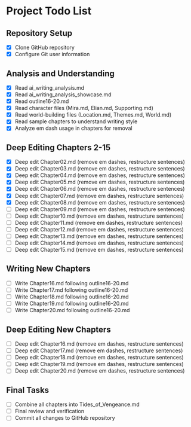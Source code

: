 # Project Todo List

## Repository Setup
- [x] Clone GitHub repository
- [x] Configure Git user information

## Analysis and Understanding
- [x] Read ai_writing_analysis.md
- [x] Read ai_writing_analysis_showcase.md
- [x] Read outline16-20.md
- [x] Read character files (Mira.md, Elian.md, Supporting.md)
- [x] Read world-building files (Location.md, Themes.md, World.md)
- [x] Read sample chapters to understand writing style
- [x] Analyze em dash usage in chapters for removal

## Deep Editing Chapters 2-15
- [x] Deep edit Chapter02.md (remove em dashes, restructure sentences)
- [x] Deep edit Chapter03.md (remove em dashes, restructure sentences)
- [x] Deep edit Chapter04.md (remove em dashes, restructure sentences)
- [x] Deep edit Chapter05.md (remove em dashes, restructure sentences)
- [x] Deep edit Chapter06.md (remove em dashes, restructure sentences)
- [x] Deep edit Chapter07.md (remove em dashes, restructure sentences)
- [x] Deep edit Chapter08.md (remove em dashes, restructure sentences)
- [ ] Deep edit Chapter09.md (remove em dashes, restructure sentences)
- [ ] Deep edit Chapter10.md (remove em dashes, restructure sentences)
- [ ] Deep edit Chapter11.md (remove em dashes, restructure sentences)
- [ ] Deep edit Chapter12.md (remove em dashes, restructure sentences)
- [ ] Deep edit Chapter13.md (remove em dashes, restructure sentences)
- [ ] Deep edit Chapter14.md (remove em dashes, restructure sentences)
- [ ] Deep edit Chapter15.md (remove em dashes, restructure sentences)

## Writing New Chapters
- [ ] Write Chapter16.md following outline16-20.md
- [ ] Write Chapter17.md following outline16-20.md
- [ ] Write Chapter18.md following outline16-20.md
- [ ] Write Chapter19.md following outline16-20.md
- [ ] Write Chapter20.md following outline16-20.md

## Deep Editing New Chapters
- [ ] Deep edit Chapter16.md (remove em dashes, restructure sentences)
- [ ] Deep edit Chapter17.md (remove em dashes, restructure sentences)
- [ ] Deep edit Chapter18.md (remove em dashes, restructure sentences)
- [ ] Deep edit Chapter19.md (remove em dashes, restructure sentences)
- [ ] Deep edit Chapter20.md (remove em dashes, restructure sentences)

## Final Tasks
- [ ] Combine all chapters into Tides_of_Vengeance.md
- [ ] Final review and verification
- [ ] Commit all changes to GitHub repository
